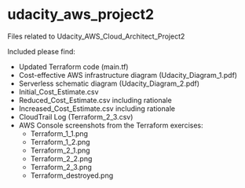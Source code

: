 # udacity_aws_project2
Files related to Udacity_AWS_Cloud_Architect_Project2

Included please find:
 - Updated Terraform code (main.tf)
 - Cost-effective AWS infrastructure diagram (Udacity_Diagram_1.pdf)
 - Serverless schematic diagram (Udacity_Diagram_2.pdf)
 - Initial_Cost_Estimate.csv
 - Reduced_Cost_Estimate.csv including rationale
 - Increased_Cost_Estimate.csv including rationale
 - CloudTrail Log (Terraform_2_3.csv)
 - AWS Console screenshots from the Terraform exercises:
    - Terraform_1_1.png
    - Terraform_1_2.png
    - Terraform_2_1.png
    - Terraform_2_2.png
    - Terraform_2_3.png
    - Terraform_destroyed.png
